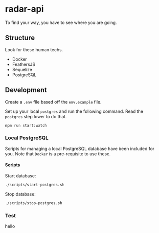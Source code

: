 # radar-api

To find your way, you have to see where you are going.

## Structure

Look for these human techs.

* Docker
* FeathersJS
* Sequelize
* PostgreSQL

## Development

Create a `.env` file based off the `env.example` file.

Set up your local `postgres` and run the following command. Read the `postgres` step lower to do that.

```bash
npm run start:watch
```

### Local PostgreSQL

Scripts for managing a local PostgreSQL database have been included for you. Note that `Docker` is a pre-requisite to use these.

#### Scripts

Start database:

```bash
./scripts/start-postgres.sh
```

Stop database:

```bash
./scripts/stop-postgres.sh
```

### Test

hello
